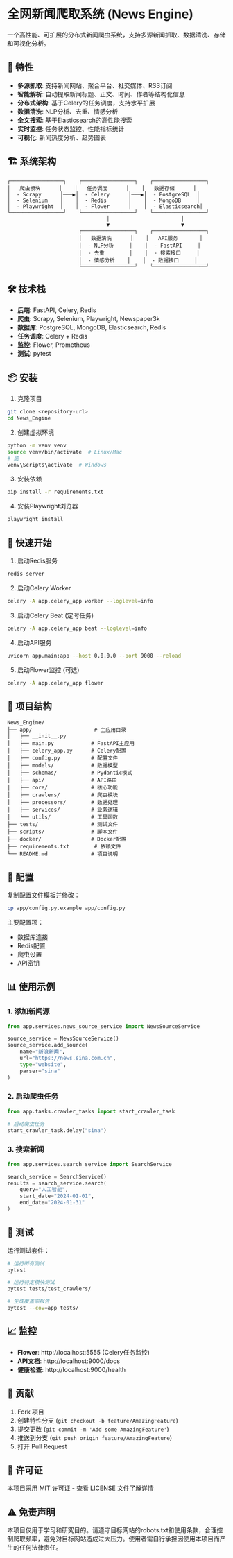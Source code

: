 # 全网新闻爬取系统 (News Engine)

一个高性能、可扩展的分布式新闻爬虫系统，支持多源新闻抓取、数据清洗、存储和可视化分析。

## 🚀 特性

- **多源抓取**: 支持新闻网站、聚合平台、社交媒体、RSS订阅
- **智能解析**: 自动提取新闻标题、正文、时间、作者等结构化信息
- **分布式架构**: 基于Celery的任务调度，支持水平扩展
- **数据清洗**: NLP分析、去重、情感分析
- **全文搜索**: 基于Elasticsearch的高性能搜索
- **实时监控**: 任务状态监控、性能指标统计
- **可视化**: 新闻热度分析、趋势图表

## 🏗️ 系统架构

```
┌─────────────────┐    ┌─────────────────┐    ┌─────────────────┐
│   爬虫模块      │    │   任务调度      │    │   数据存储      │
│  - Scrapy      │───▶│  - Celery      │───▶│  - PostgreSQL  │
│  - Selenium    │    │  - Redis       │    │  - MongoDB     │
│  - Playwright  │    │  - Flower      │    │  - Elasticsearch│
└─────────────────┘    └─────────────────┘    └─────────────────┘
                                │                       │
                                ▼                       ▼
                       ┌─────────────────┐    ┌─────────────────┐
                       │   数据清洗      │    │   API服务       │
                       │  - NLP分析     │    │  - FastAPI     │
                       │  - 去重        │    │  - 搜索接口     │
                       │  - 情感分析    │    │  - 数据接口     │
                       └─────────────────┘    └─────────────────┘
```

## 🛠️ 技术栈

- **后端**: FastAPI, Celery, Redis
- **爬虫**: Scrapy, Selenium, Playwright, Newspaper3k
- **数据库**: PostgreSQL, MongoDB, Elasticsearch, Redis
- **任务调度**: Celery + Redis
- **监控**: Flower, Prometheus
- **测试**: pytest

## 📦 安装

1. 克隆项目
```bash
git clone <repository-url>
cd News_Engine
```

2. 创建虚拟环境
```bash
python -m venv venv
source venv/bin/activate  # Linux/Mac
# 或
venv\Scripts\activate  # Windows
```

3. 安装依赖
```bash
pip install -r requirements.txt
```

4. 安装Playwright浏览器
```bash
playwright install
```

## 🚀 快速开始

1. 启动Redis服务
```bash
redis-server
```

2. 启动Celery Worker
```bash
celery -A app.celery_app worker --loglevel=info
```

3. 启动Celery Beat (定时任务)
```bash
celery -A app.celery_app beat --loglevel=info
```

4. 启动API服务
```bash
uvicorn app.main:app --host 0.0.0.0 --port 9000 --reload
```

5. 启动Flower监控 (可选)
```bash
celery -A app.celery_app flower
```

## 📁 项目结构

```
News_Engine/
├── app/                    # 主应用目录
│   ├── __init__.py
│   ├── main.py            # FastAPI主应用
│   ├── celery_app.py      # Celery配置
│   ├── config.py          # 配置文件
│   ├── models/            # 数据模型
│   ├── schemas/           # Pydantic模式
│   ├── api/               # API路由
│   ├── core/              # 核心功能
│   ├── crawlers/          # 爬虫模块
│   ├── processors/        # 数据处理
│   ├── services/          # 业务逻辑
│   └── utils/             # 工具函数
├── tests/                 # 测试文件
├── scripts/               # 脚本文件
├── docker/                # Docker配置
├── requirements.txt        # 依赖文件
└── README.md              # 项目说明
```

## 🔧 配置

复制配置文件模板并修改：

```bash
cp app/config.py.example app/config.py
```

主要配置项：
- 数据库连接
- Redis配置
- 爬虫设置
- API密钥

## 📊 使用示例

### 1. 添加新闻源
```python
from app.services.news_source_service import NewsSourceService

source_service = NewsSourceService()
source_service.add_source(
    name="新浪新闻",
    url="https://news.sina.com.cn",
    type="website",
    parser="sina"
)
```

### 2. 启动爬虫任务
```python
from app.tasks.crawler_tasks import start_crawler_task

# 启动爬虫任务
start_crawler_task.delay("sina")
```

### 3. 搜索新闻
```python
from app.services.search_service import SearchService

search_service = SearchService()
results = search_service.search(
    query="人工智能",
    start_date="2024-01-01",
    end_date="2024-01-31"
)
```

## 🧪 测试

运行测试套件：

```bash
# 运行所有测试
pytest

# 运行特定模块测试
pytest tests/test_crawlers/

# 生成覆盖率报告
pytest --cov=app tests/
```

## 📈 监控

- **Flower**: http://localhost:5555 (Celery任务监控)
- **API文档**: http://localhost:9000/docs
- **健康检查**: http://localhost:9000/health

## 🤝 贡献

1. Fork 项目
2. 创建特性分支 (`git checkout -b feature/AmazingFeature`)
3. 提交更改 (`git commit -m 'Add some AmazingFeature'`)
4. 推送到分支 (`git push origin feature/AmazingFeature`)
5. 打开 Pull Request

## 📄 许可证

本项目采用 MIT 许可证 - 查看 [LICENSE](LICENSE) 文件了解详情

## ⚠️ 免责声明

本项目仅用于学习和研究目的。请遵守目标网站的robots.txt和使用条款，合理控制爬取频率，避免对目标网站造成过大压力。使用者需自行承担因使用本项目而产生的任何法律责任。
